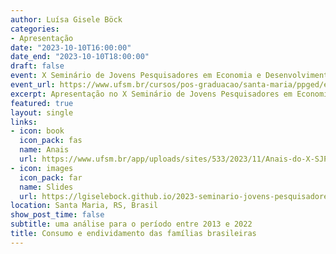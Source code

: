 ```yaml
---
author: Luísa Gisele Böck
categories:
- Apresentação
date: "2023-10-10T16:00:00"
date_end: "2023-10-10T18:00:00"
draft: false
event: X Seminário de Jovens Pesquisadores em Economia e Desenvolvimento
event_url: https://www.ufsm.br/cursos/pos-graduacao/santa-maria/ppged/eventos/x-seminario-de-jovens-pesquisadores-em-economia-e-desenvolvimento
excerpt: Apresentação no X Seminário de Jovens Pesquisadores em Economia e Desenvolvimento
featured: true
layout: single
links:
- icon: book
  icon_pack: fas
  name: Anais
  url: https://www.ufsm.br/app/uploads/sites/533/2023/11/Anais-do-X-SJPED-2023.pdf
- icon: images
  icon_pack: far
  name: Slides
  url: https://lgiselebock.github.io/2023-seminario-jovens-pesquisadores-economia-desenvolvimento/#1
location: Santa Maria, RS, Brasil
show_post_time: false
subtitle: uma análise para o período entre 2013 e 2022
title: Consumo e endividamento das famílias brasileiras
---
```



